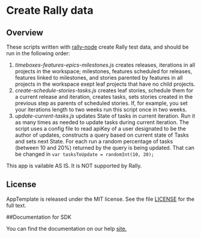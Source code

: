 Create Rally data
=========================

## Overview
These scripts written with [rally-node](https://github.com/RallyTools/rally-node) create Rally test data, and should be run in the following order:

1. *timeboxes-features-epics-milestones.js* creates releases, iterations in all projects in the workspace; milestones, features scheduled for releases, features linked to milestones, and stories parented by features in all projects in the workspace exept leaf projects that have no child projects.
2. *create-schedule-stories-tasks.js* creates leaf stories, schedule them for a current release and iteration, creates tasks, sets stories created in the previous step as parents of scheduled stories. If, for example, you set your iterations length to two weeks run this script once in two weeks. 
3. *update-current-tasks.js* updates State of tasks in current iteration. Run it as many times as needed to update tasks during current iteration. The script uses a config file to read apiKey of a user designated to be the author of updates, constructs a query based on current state of Tasks and sets next State. For each run a random percentage of tasks (between 10 and 20%) returned by the query is being updated.
That can be changed in `var tasksToUpdate = randomInt(10, 20);`



This app is vailable AS IS. It is NOT supported by Rally.
## License

AppTemplate is released under the MIT license.  See the file [LICENSE](./LICENSE) for the full text.

##Documentation for SDK

You can find the documentation on our help [site.](https://github.com/RallyTools/rally-node/wiki/User-Guide)